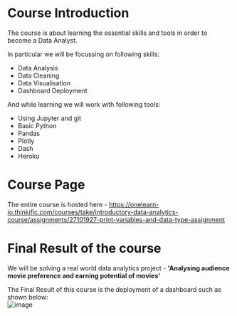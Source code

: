 # Course Introduction
The course is about learning the essential skills and tools in order to become a Data Analyst.

In particular we will be focussing on following skills:<br>
* Data Analysis
* Data Cleaning
* Data Visualisation
* Dashboard Deployment

And while learning we will work with following tools:
* Using Jupyter and git
* Basic Python 
* Pandas
* Plotly 
* Dash
* Heroku

# Course Page
The entire course is hosted here  - https://onelearn-io.thinkific.com/courses/take/introductory-data-analytics-course/assignments/27101927-print-variables-and-data-type-assignment

# Final Result of the course
We will be solving a real world data analytics project - **'Analysing audience movie preference and earning potential of movies'**

The Final Result of this course is the deployment of a dashboard such as shown below:<br>
![image](https://user-images.githubusercontent.com/88615492/130287389-07c5737a-3ec1-4091-a08b-da5e46042c65.png)

